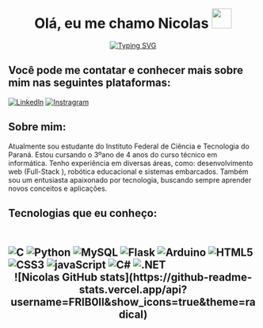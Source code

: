 <h1 align="center">Olá, eu me chamo Nicolas <img height="40" src="https://emoji.gg/assets/emoji/7333-parrotdance.gif"></h1>

<p align="center">
<a href="https://git.io/typing-svg"><img src="https://readme-typing-svg.demolab.com?font=Fira+Code&duration=4000&pause=1000&color=6C63FE&center=true&vCenter=true&multiline=true&random=false&width=700&height=40&lines=Um+desenvolvedor+Full-Stack+apaixonado+por+tecnologia." alt="Typing SVG"/></a>
</p>


<h2>Você pode me contatar e conhecer mais sobre mim nas seguintes plataformas:</h2>

[![Linkedln](https://img.shields.io/badge/LinkedIn-0077B5?style=for-the-badge&logo=linkedin&logoColor=white)](https://www.linkedin.com/in/nicolas-de-figueiredo-camargo-delgado-945b45301/)
[![Instragram](https://img.shields.io/badge/Instagram-E4405F?style=for-the-badge&logo=instagram&logoColor=white)](https://www.instagram.com/nico_friboii/)

<h2>Sobre mim:</h2>
<p>
Atualmente sou estudante do Instituto Federal de Ciência e Tecnologia do Paraná. Estou cursando o 3ºano de 4 anos do curso técnico em informática. Tenho experiência em diversas áreas, como: desenvolvimento web (Full-Stack
  ), robótica educacional e sistemas embarcados. Também sou um entusiasta apaixonado por tecnologia, buscando sempre aprender novos conceitos e aplicações.
</p>

<h2>Tecnologias que eu conheço:<h2/>


<div style="diplay: inline_block"><br>
<img aling="center" alt="C" src="https://img.shields.io/badge/C-00599C?style=for-the-badge&logo=c&logoColor=white"/>
<img aling="center" alt="Python" src="https://img.shields.io/badge/Python-3776AB?style=for-the-badge&logo=python&logoColor=white"/>
<img aling="center" alt="MySQL" src="https://img.shields.io/badge/MySQL-005C84?style=for-the-badge&logo=mysql&logoColor=white"/>
<img aling="center" alt="Flask" src="https://img.shields.io/badge/Flask-000000?style=for-the-badge&logo=flask&logoColor=white"/>
<img aling="center" alt="Arduino" src="https://img.shields.io/badge/Arduino_IDE-00979D?style=for-the-badge&logo=arduino&logoColor=white"/>
<img aling="center" alt="HTML5" src="https://img.shields.io/badge/HTML5-E34F26?style=for-the-badge&logo=html5&logoColor=white"/>
<img aling="center" alt="CSS3" src="https://img.shields.io/badge/CSS3-1572B6?style=for-the-badge&logo=css3&logoColor=white"/>
<img aling="center" alt="javaScript" src="https://img.shields.io/badge/JavaScript-F7DF1E?style=for-the-badge&logo=javascript&logoColor=black"/>
<img aling="center" alt="C#" src="https://img.shields.io/badge/C%23-239120?style=for-the-badge&logo=c-sharp&logoColor=white"/>
<img aling="center" alt=".NET" src="https://img.shields.io/badge/.NET-5C2D91?style=for-the-badge&logo=.net&logoColor=white"/>
</div>

<div align="center">  
![Nicolas GitHub stats](https://github-readme-stats.vercel.app/api?username=FRIB0II&show_icons=true&theme=radical)
</div>

